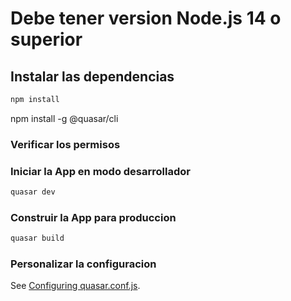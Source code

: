 # Debe tener version Node.js 14 o superior

## Instalar las dependencias
```bash
npm install
```
npm install -g @quasar/cli

### Verificar los permisos


### Iniciar la App en modo desarrollador
```bash
quasar dev
```

### Construir la App para produccion
```bash
quasar build
```

### Personalizar la configuracion
See [Configuring quasar.conf.js](https://v2.quasar.dev/quasar-cli/quasar-conf-js).

